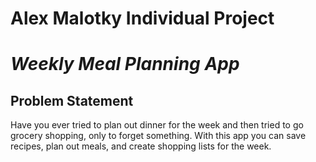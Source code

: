 # Alex Malotky Individual Project
# _Weekly Meal Planning App_

## Problem Statement

Have you ever tried to plan out dinner for the week and then tried to go grocery shopping, only to forget something.
With this app you can save recipes, plan out meals, and create shopping lists for the week.

